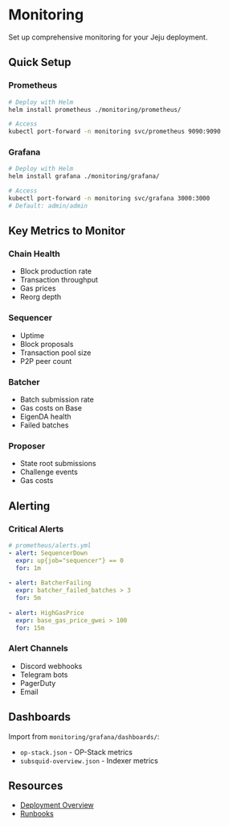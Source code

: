 # Monitoring

Set up comprehensive monitoring for your Jeju deployment.

## Quick Setup

### Prometheus

```bash
# Deploy with Helm
helm install prometheus ./monitoring/prometheus/

# Access
kubectl port-forward -n monitoring svc/prometheus 9090:9090
```

### Grafana

```bash
# Deploy with Helm
helm install grafana ./monitoring/grafana/

# Access
kubectl port-forward -n monitoring svc/grafana 3000:3000
# Default: admin/admin
```

## Key Metrics to Monitor

### Chain Health
- Block production rate
- Transaction throughput
- Gas prices
- Reorg depth

### Sequencer
- Uptime
- Block proposals
- Transaction pool size
- P2P peer count

### Batcher
- Batch submission rate
- Gas costs on Base
- EigenDA health
- Failed batches

### Proposer
- State root submissions
- Challenge events
- Gas costs

## Alerting

### Critical Alerts

```yaml
# prometheus/alerts.yml
- alert: SequencerDown
  expr: up{job="sequencer"} == 0
  for: 1m
  
- alert: BatcherFailing
  expr: batcher_failed_batches > 3
  for: 5m
  
- alert: HighGasPrice
  expr: base_gas_price_gwei > 100
  for: 15m
```

### Alert Channels

- Discord webhooks
- Telegram bots
- PagerDuty
- Email

## Dashboards

Import from `monitoring/grafana/dashboards/`:
- `op-stack.json` - OP-Stack metrics
- `subsquid-overview.json` - Indexer metrics

## Resources

- [Deployment Overview](./overview.md)
- [Runbooks](./runbooks.md)

